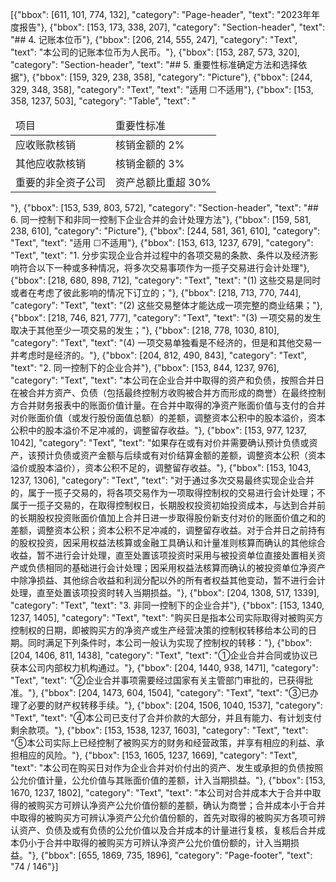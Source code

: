 [{"bbox": [611, 101, 774, 132], "category": "Page-header", "text": "2023年年度报告"}, {"bbox": [153, 173, 338, 207], "category": "Section-header", "text": "## 4. 记账本位币"}, {"bbox": [206, 214, 555, 247], "category": "Text", "text": "本公司的记账本位币为人民币。"}, {"bbox": [153, 287, 573, 320], "category": "Section-header", "text": "## 5. 重要性标准确定方法和选择依据"}, {"bbox": [159, 329, 238, 358], "category": "Picture"}, {"bbox": [244, 329, 348, 358], "category": "Text", "text": "适用 ☐不适用"}, {"bbox": [153, 358, 1237, 503], "category": "Table", "text": "<table><thead><tr><td>项目</td><td>重要性标准</td></tr></thead><tbody><tr><td>应收账款核销</td><td>核销金额的 2%</td></tr><tr><td>其他应收款核销</td><td>核销金额的 3%</td></tr><tr><td>重要的非全资子公司</td><td>资产总额比重超 30%</td></tr></tbody></table>"}, {"bbox": [153, 539, 803, 572], "category": "Section-header", "text": "## 6. 同一控制下和非同一控制下企业合并的会计处理方法"}, {"bbox": [159, 581, 238, 610], "category": "Picture"}, {"bbox": [244, 581, 361, 610], "category": "Text", "text": "适用 ☐不适用"}, {"bbox": [153, 613, 1237, 679], "category": "Text", "text": "1. 分步实现企业合并过程中的各项交易的条款、条件以及经济影响符合以下一种或多种情况，将多次交易事项作为一揽子交易进行会计处理"}, {"bbox": [218, 680, 898, 712], "category": "Text", "text": "(1) 这些交易是同时或者在考虑了彼此影响的情况下订立的；"}, {"bbox": [218, 713, 770, 744], "category": "Text", "text": "(2) 这些交易整体才能达成一项完整的商业结果；"}, {"bbox": [218, 746, 821, 777], "category": "Text", "text": "(3) 一项交易的发生取决于其他至少一项交易的发生；"}, {"bbox": [218, 778, 1030, 810], "category": "Text", "text": "(4) 一项交易单独看是不经济的，但是和其他交易一并考虑时是经济的。"}, {"bbox": [204, 812, 490, 843], "category": "Text", "text": "2. 同一控制下的企业合并"}, {"bbox": [153, 844, 1237, 976], "category": "Text", "text": "本公司在企业合并中取得的资产和负债，按照合并日在被合并方资产、负债（包括最终控制方收购被合并方而形成的商誉）在最终控制方合并财务报表中的账面价值计量。在合并中取得的净资产账面价值与支付的合并对价账面价值（或发行股份面值总额）的差额，调整资本公积中的股本溢价，资本公积中的股本溢价不足冲减的，调整留存收益。"}, {"bbox": [153, 977, 1237, 1042], "category": "Text", "text": "如果存在或有对价并需要确认预计负债或资产，该预计负债或资产金额与后续或有对价结算金额的差额，调整资本公积（资本溢价或股本溢价），资本公积不足的，调整留存收益。"}, {"bbox": [153, 1043, 1237, 1306], "category": "Text", "text": "对于通过多次交易最终实现企业合并的，属于一揽子交易的，将各项交易作为一项取得控制权的交易进行会计处理；不属于一揽子交易的，在取得控制权日，长期股权投资初始投资成本，与达到合并前的长期股权投资账面价值加上合并日进一步取得股份新支付对价的账面价值之和的差额，调整资本公积；资本公积不足冲减的，调整留存收益。对于合并日之前持有的股权投资，因采用权益法核算或金融工具确认和计量准则核算而确认的其他综合收益，暂不进行会计处理，直至处置该项投资时采用与被投资单位直接处置相关资产或负债相同的基础进行会计处理；因采用权益法核算而确认的被投资单位净资产中除净损益、其他综合收益和利润分配以外的所有者权益其他变动，暂不进行会计处理，直至处置该项投资时转入当期损益。"}, {"bbox": [204, 1308, 517, 1339], "category": "Text", "text": "3. 非同一控制下的企业合并"}, {"bbox": [153, 1340, 1237, 1405], "category": "Text", "text": "购买日是指本公司实际取得对被购买方控制权的日期，即被购买方的净资产或生产经营决策的控制权转移给本公司的日期。同时满足下列条件时，本公司一般认为实现了控制权的转移："}, {"bbox": [204, 1406, 811, 1438], "category": "Text", "text": "①企业合并合同或协议已获本公司内部权力机构通过。"}, {"bbox": [204, 1440, 938, 1471], "category": "Text", "text": "②企业合并事项需要经过国家有关主管部门审批的，已获得批准。"}, {"bbox": [204, 1473, 604, 1504], "category": "Text", "text": "③已办理了必要的财产权转移手续。"}, {"bbox": [204, 1506, 1040, 1537], "category": "Text", "text": "④本公司已支付了合并价款的大部分，并且有能力、有计划支付剩余款项。"}, {"bbox": [153, 1538, 1237, 1603], "category": "Text", "text": "⑤本公司实际上已经控制了被购买方的财务和经营政策，并享有相应的利益、承担相应的风险。"}, {"bbox": [153, 1605, 1237, 1669], "category": "Text", "text": "本公司在购买日对作为企业合并对价付出的资产、发生或承担的负债按照公允价值计量，公允价值与其账面价值的差额，计入当期损益。"}, {"bbox": [153, 1670, 1237, 1802], "category": "Text", "text": "本公司对合并成本大于合并中取得的被购买方可辨认净资产公允价值份额的差额，确认为商誉；合并成本小于合并中取得的被购买方可辨认净资产公允价值份额的，首先对取得的被购买方各项可辨认资产、负债及或有负债的公允价值以及合并成本的计量进行复核，复核后合并成本仍小于合并中取得的被购买方可辨认净资产公允价值份额的，计入当期损益。"}, {"bbox": [655, 1869, 735, 1896], "category": "Page-footer", "text": "74 / 146"}]